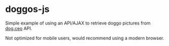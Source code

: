 # doggos-js
Simple example of using an API/AJAX to retrieve doggo pictures from [dog.ceo](https://dog.ceo/dog-api) API.

Not optimized for mobile users, would recommend using a modern browser.
